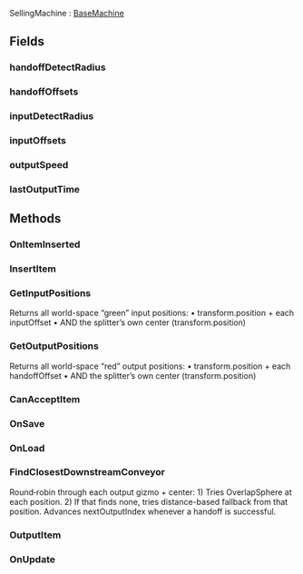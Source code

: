 <p class="title">SellingMachine<span> : <a href="#/api/IndustrialValley.Machines/BaseMachine" title="BaseMachine" class="inherit-link">BaseMachine</a></span><p>

## Fields

### handoffDetectRadius

<div><Declaration modifier="public float" content=" <span>&lt;span class=&quot;field&quot;&gt;handoffDetectRadius&lt;/span&gt;</span>"></Declaration></div>

### handoffOffsets

<div><Declaration modifier="public UnityEngine.Vector3[]" content=" <span>&lt;span class=&quot;field&quot;&gt;handoffOffsets&lt;/span&gt;</span>"></Declaration></div>

### inputDetectRadius

<div><Declaration modifier="public float" content=" <span>&lt;span class=&quot;field&quot;&gt;inputDetectRadius&lt;/span&gt;</span>"></Declaration></div>

### inputOffsets

<div><Declaration modifier="public UnityEngine.Vector3[]" content=" <span>&lt;span class=&quot;field&quot;&gt;inputOffsets&lt;/span&gt;</span>"></Declaration></div>

### outputSpeed

<div><Declaration modifier="public float" content=" <span>&lt;span class=&quot;field&quot;&gt;outputSpeed&lt;/span&gt;</span>"></Declaration></div>

### lastOutputTime

<div><Declaration modifier="protected float" content=" <span>&lt;span class=&quot;field&quot;&gt;lastOutputTime&lt;/span&gt;</span>"></Declaration></div>

## Methods

### OnItemInserted

<div><Declaration modifier="protected override void" content=" <span>&lt;span class=&quot;method&quot;&gt;OnItemInserted&lt;/span&gt;(&lt;span class=&quot;param&quot;&gt;&lt;a href=&quot;#/api/IndustrialValley.Conveyors/ConveyorItem&quot; title=&quot;ConveyorItem&quot; class=&quot;inherit-link&quot;&gt;ConveyorItem&lt;/a&gt;&lt;/span&gt; item)</span>"></Declaration></div>

### InsertItem

<div><Declaration modifier="public void" content=" <span>&lt;span class=&quot;method&quot;&gt;InsertItem&lt;/span&gt;(&lt;span class=&quot;param&quot;&gt;&lt;a href=&quot;#/api/IndustrialValley.Conveyors/ConveyorItem&quot; title=&quot;ConveyorItem&quot; class=&quot;inherit-link&quot;&gt;ConveyorItem&lt;/a&gt;&lt;/span&gt; item)</span>"></Declaration></div>

### GetInputPositions

Returns all world-space “green” input positions:
		     • transform.position + each inputOffset
		     • AND the splitter’s own center (transform.position)

<div><Declaration modifier="public List&amp;lt;&lt;a href=&quot;https://docs.unity3d.com/6000.1/Documentation/ScriptReference/Vector3.html&quot; title=&quot;Vector3&quot; class=&quot;inherit-link&quot;&gt;Vector3&lt;/a&gt;&amp;gt;" content=" <span>&lt;span class=&quot;method&quot;&gt;GetInputPositions&lt;/span&gt;()</span>"></Declaration></div>

### GetOutputPositions

Returns all world-space “red” output positions:
		     • transform.position + each handoffOffset
		     • AND the splitter’s own center (transform.position)

<div><Declaration modifier="public List&amp;lt;&lt;a href=&quot;https://docs.unity3d.com/6000.1/Documentation/ScriptReference/Vector3.html&quot; title=&quot;Vector3&quot; class=&quot;inherit-link&quot;&gt;Vector3&lt;/a&gt;&amp;gt;" content=" <span>&lt;span class=&quot;method&quot;&gt;GetOutputPositions&lt;/span&gt;()</span>"></Declaration></div>

### CanAcceptItem

<div><Declaration modifier="public virtual bool" content=" <span>&lt;span class=&quot;method&quot;&gt;CanAcceptItem&lt;/span&gt;(&lt;span class=&quot;param&quot;&gt;&lt;a href=&quot;#/api/IndustrialValley.Conveyors/ConveyorItem&quot; title=&quot;ConveyorItem&quot; class=&quot;inherit-link&quot;&gt;ConveyorItem&lt;/a&gt;&lt;/span&gt; item)</span>"></Declaration></div>

### OnSave

<div><Declaration modifier="public virtual &lt;a href=&quot;#/api/IndustrialValley.Saving/SaveableData&quot; title=&quot;SaveableData&quot; class=&quot;inherit-link&quot;&gt;SaveableData&lt;/a&gt;" content=" <span>&lt;span class=&quot;method&quot;&gt;OnSave&lt;/span&gt;()</span>"></Declaration></div>

### OnLoad

<div><Declaration modifier="public virtual void" content=" <span>&lt;span class=&quot;method&quot;&gt;OnLoad&lt;/span&gt;(&lt;span class=&quot;param&quot;&gt;&lt;a href=&quot;#/api/IndustrialValley.Saving/SaveableData&quot; title=&quot;SaveableData&quot; class=&quot;inherit-link&quot;&gt;SaveableData&lt;/a&gt;&lt;/span&gt; data)</span>"></Declaration></div>

### FindClosestDownstreamConveyor

Round‐robin through each output gizmo + center:
		     1) Tries OverlapSphere at each position.
		     2) If that finds none, tries distance-based fallback from that position.
		     Advances nextOutputIndex whenever a handoff is successful.

<div><Declaration modifier="protected &lt;a href=&quot;#/api/IndustrialValley.Conveyors/IConveyor&quot; title=&quot;IConveyor&quot; class=&quot;inherit-link&quot;&gt;IConveyor&lt;/a&gt;" content=" <span>&lt;span class=&quot;method&quot;&gt;FindClosestDownstreamConveyor&lt;/span&gt;(&lt;span class=&quot;param&quot;&gt;&lt;a href=&quot;#/api/IndustrialValley.Conveyors/ConveyorItem&quot; title=&quot;ConveyorItem&quot; class=&quot;inherit-link&quot;&gt;ConveyorItem&lt;/a&gt;&lt;/span&gt; item)</span>"></Declaration></div>

### OutputItem

<div><Declaration modifier="protected virtual bool" content=" <span>&lt;span class=&quot;method&quot;&gt;OutputItem&lt;/span&gt;(&lt;span class=&quot;param&quot;&gt;&lt;a href=&quot;#/api/IndustrialValley.Conveyors/ConveyorItem&quot; title=&quot;ConveyorItem&quot; class=&quot;inherit-link&quot;&gt;ConveyorItem&lt;/a&gt;&lt;/span&gt; item)</span>"></Declaration></div>

### OnUpdate

<div><Declaration modifier="protected virtual void" content=" <span>&lt;span class=&quot;method&quot;&gt;OnUpdate&lt;/span&gt;()</span>"></Declaration></div>
